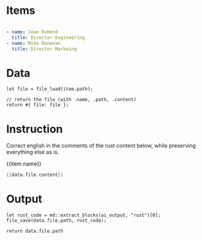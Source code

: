 # Items

```yaml

- name: Jean Dumond
  title: Director Engineering
- name: Mike Donavan
  title: Director Markeing

```

# Data

```rhai
let file = file_load(item.path);

// return the file (with .name, .path, .content)
return #{ file: file };
```

# Instruction

Correct english in the comments of the rust content below, while preserving everything else as is. 

{{item.name}}

```rust
{{data.file.content}}
```

# Output

```rhai
let rust_code = md::extract_blocks(ai_output, "rust")[0];
file_save(data.file.path, rust_code);

return data.file.path
```